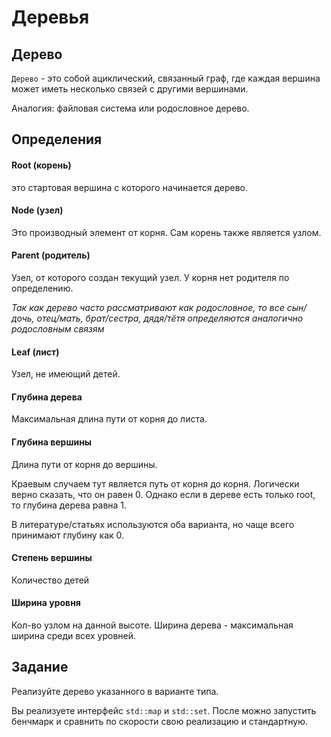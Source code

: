 # Деревья

## Дерево

`Дерево` - это собой ациклический, связанный граф, где каждая вершина может иметь несколько связей с другими вершинами.

Аналогия: файловая система или родословное дерево.

## Определения

#### Root (корень)
это стартовая вершина с которого начинается дерево.

#### Node (узел)
Это производный элемент от корня. Сам корень также является узлом.

#### Parent (родитель) 
Узел, от которого создан текущий узел. У корня нет родителя по определению.

_Так как дерево часто рассматривают как родословное, то все сын/дочь, отец/мать, брат/сестра, дядя/тётя определяются аналогично родословным связям_

#### Leaf (лист) 
Узел, не имеющий детей.

#### Глубина дерева 
Максимальная длина пути от корня до листа.

#### Глубина вершины
Длина пути от корня до вершины.

Краевым случаем тут является путь от корня до корня. Логически верно сказать, что он равен 0.
Однако если в дереве есть только root, то глубина дерева равна 1.

В литературе/статьях используются оба варианта, но чаще всего принимают глубину как 0.

#### Степень вершины
Количество детей

#### Ширина уровня
Кол-во узлом на данной высоте. Ширина дерева - максимальная ширина среди всех уровней.

## Задание
Реализуйте дерево указанного в варианте типа.

Вы реализуете интерфейс `std::map` и `std::set`. После можно запустить бенчмарк и сравнить по скорости свою реализацию и стандартную.

